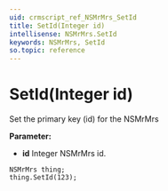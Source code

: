 ```yaml
---
uid: crmscript_ref_NSMrMrs_SetId
title: SetId(Integer id)
intellisense: NSMrMrs.SetId
keywords: NSMrMrs, SetId
so.topic: reference
---
```


# SetId(Integer id)

Set the primary key (id) for the NSMrMrs

**Parameter:** 
* **id** Integer NSMrMrs id.

```crmscript
NSMrMrs thing;
thing.SetId(123);
```

